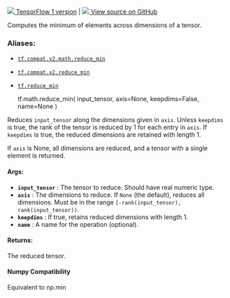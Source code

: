 [ ![](https://tensorflow.google.cn/images/tf_logo_32px.png) TensorFlow 1
version](/versions/r1.15/api_docs/python/tf/math/reduce_min) |  [
![](https://tensorflow.google.cn/images/GitHub-Mark-32px.png) View source on
GitHub
](https://github.com/tensorflow/tensorflow/blob/r2.0/tensorflow/python/ops/math_ops.py#L2104-L2137)  
  
  
Computes the minimum of elements across dimensions of a tensor.

### Aliases:

  * [`tf.compat.v2.math.reduce_min`](/api_docs/python/tf/math/reduce_min)
  * [`tf.compat.v2.reduce_min`](/api_docs/python/tf/math/reduce_min)
  * [`tf.reduce_min`](/api_docs/python/tf/math/reduce_min)

    
    
    tf.math.reduce_min(
        input_tensor,
        axis=None,
        keepdims=False,
        name=None
    )
    

Reduces `input_tensor` along the dimensions given in `axis`. Unless `keepdims`
is true, the rank of the tensor is reduced by 1 for each entry in `axis`. If
`keepdims` is true, the reduced dimensions are retained with length 1.

If `axis` is None, all dimensions are reduced, and a tensor with a single
element is returned.

#### Args:

  * **`input_tensor`** : The tensor to reduce. Should have real numeric type.
  * **`axis`** : The dimensions to reduce. If `None` (the default), reduces all dimensions. Must be in the range `[-rank(input_tensor), rank(input_tensor))`.
  * **`keepdims`** : If true, retains reduced dimensions with length 1.
  * **`name`** : A name for the operation (optional).

#### Returns:

The reduced tensor.

#### Numpy Compatibility

Equivalent to np.min

